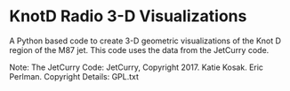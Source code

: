 # KnotD Radio 3-D Visualizations
A Python based code to create 3-D geometric visualizations of the Knot D region of the M87 jet. This code uses the data from the JetCurry code. 

Note:
The JetCurry Code:
JetCurry, Copyright 2017. Katie Kosak. Eric Perlman. Copyright Details: GPL.txt
